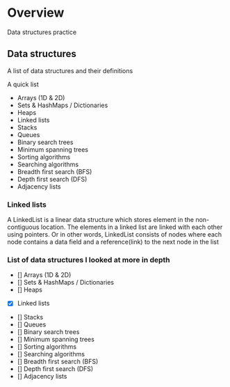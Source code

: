 ﻿# Overview

Data structures practice

## Data structures

A list of data structures and their definitions

A quick list

- Arrays (1D & 2D)
- Sets & HashMaps / Dictionaries
- Heaps
- Linked lists
- Stacks
- Queues
- Binary search trees
- Minimum spanning trees
- Sorting algorithms
- Searching algorithms
- Breadth first search (BFS)
- Depth first search (DFS)
- Adjacency lists

### Linked lists

A LinkedList is a linear data structure which stores element in the non-contiguous location. 
The elements in a linked list are linked with each other using pointers.
Or in other words, LinkedList consists of nodes where each node contains a data field and a reference(link) to the next node in the list

### List of data structures I looked at more in depth

- [] Arrays (1D & 2D)
- [] Sets & HashMaps / Dictionaries
- [] Heaps
- [x] Linked lists
- [] Stacks
- [] Queues
- [] Binary search trees
- [] Minimum spanning trees
- [] Sorting algorithms
- [] Searching algorithms
- [] Breadth first search (BFS)
- [] Depth first search (DFS)
- [] Adjacency lists
